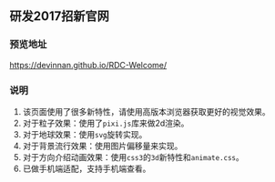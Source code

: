 ## 研发2017招新官网

### 预览地址
https://devinnan.github.io/RDC-Welcome/

### 说明

1. 该页面使用了很多新特性，请使用高版本浏览器获取更好的视觉效果。
2. 对于粒子效果：使用了```pixi.js```库来做2d渲染。
3. 对于地球效果：使用```svg```旋转实现。
4. 对于背景流行效果：使用图片偏移量来实现。
5. 对于方向介绍动画效果：使用```css3```的```3d```新特性和```animate.css```。
6. 已做手机端适配，支持手机端查看。
